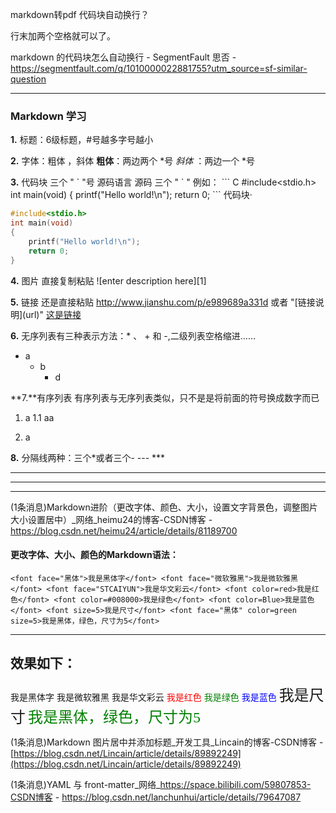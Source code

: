 markdown转pdf 代码块自动换行？

行末加两个空格就可以了。

markdown 的代码块怎么自动换行 - SegmentFault 思否 - https://segmentfault.com/q/1010000022881755?utm_source=sf-similar-question

---

### Markdown 学习

**1.** 标题：6级标题，#号越多字号越小

**2.** 字体：粗体 ，斜体
		**粗体**：两边两个 *号
		*斜体*  ：两边一个 *号
		
**3.**  代码块
三个 " \` "号   源码语言
源码
三个 " \` "
例如：
\`\`\`  C
#include<stdio.h>
int main(void)
{
	printf("Hello world!\n");
	return 0;
\`\`\`
代码块·
```  C
#include<stdio.h>
int main(void)
{
	printf("Hello world!\n");
	return 0;
}
```

**4.** 图片
直接复制粘贴
![enter description here][1]

**5.** 链接
还是直接粘贴
http://www.jianshu.com/p/e989689a331d
或者
"\[链接说明\](url)"
[这是链接](http://www.jianshu.com/p/e989689a331d)

**6.**<!--无序列表-->
无序列表有三种表示方法：* 、 + 和 -,二级列表空格缩进……

* a
  *  b
	  * d

**7.**有序列表
有序列表与无序列表类似，只不是是将前面的符号换成数字而已
1. a
	1.1  aa
	
2. a

**8.**
分隔线两种：三个*或者三个-
\-\-\-
\*\*\*

---
***

---

(1条消息)Markdown进阶（更改字体、颜色、大小，设置文字背景色，调整图片大小设置居中）_网络_heimu24的博客-CSDN博客 - https://blog.csdn.net/heimu24/article/details/81189700

#### 更改字体、大小、颜色的Markdown语法：

`<font face="黑体">我是黑体字</font>
<font face="微软雅黑">我是微软雅黑</font>
<font face="STCAIYUN">我是华文彩云</font>
<font color=red>我是红色</font>
<font color=#008000>我是绿色</font>
<font color=Blue>我是蓝色</font>
<font size=5>我是尺寸</font>
<font face="黑体" color=green size=5>我是黑体，绿色，尺寸为5</font>`

----

## 效果如下：

<font face="黑体">我是黑体字</font>
<font face="微软雅黑">我是微软雅黑</font>
<font face="STCAIYUN">我是华文彩云</font>
<font color=red>我是红色</font>
<font color=#008000>我是绿色</font>
<font color=Blue>我是蓝色</font>
<font size=5>我是尺寸</font>
<font face="黑体" color=green size=5>我是黑体，绿色，尺寸为5</font>



(1条消息)Markdown 图片居中并添加标题_开发工具_Lincain的博客-CSDN博客 - [https://blog.csdn.net/Lincain/article/details/89892249](https://blog.csdn.net/Lincain/article/details/89892249)



(1条消息)YAML 与 front-matter_网络_https://space.bilibili.com/59807853-CSDN博客 - https://blog.csdn.net/lanchunhui/article/details/79647087